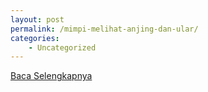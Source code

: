```yaml
---
layout: post
permalink: /mimpi-melihat-anjing-dan-ular/
categories:
    - Uncategorized
---
```


[Baca Selengkapnya](/01)